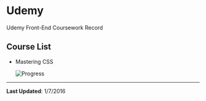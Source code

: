 # Udemy

Udemy Front-End Coursework Record

## Course List

+ Mastering CSS 

  ![Progress](http://progressed.io/bar/44?title=completed)

---

**Last Updated**: 1/7/2016
